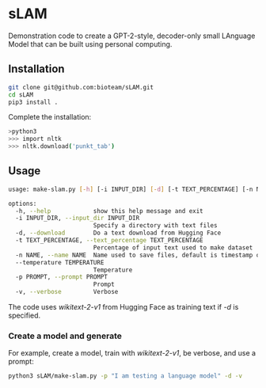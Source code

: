 # sLAM

Demonstration code to create a GPT-2-style, decoder-only small LAnguage Model that can be built using personal computing.

## Installation

```sh
git clone git@github.com:bioteam/sLAM.git
cd sLAM
pip3 install .
```

Complete the installation:

```sh
>python3
>>> import nltk
>>> nltk.download('punkt_tab')
```

## Usage

```sh
usage: make-slam.py [-h] [-i INPUT_DIR] [-d] [-t TEXT_PERCENTAGE] [-n NAME] [--temperature TEMPERATURE] -p PROMPT [-v]

options:
  -h, --help            show this help message and exit
  -i INPUT_DIR, --input_dir INPUT_DIR
                        Specify a directory with text files
  -d, --download        Do a text download from Hugging Face
  -t TEXT_PERCENTAGE, --text_percentage TEXT_PERCENTAGE
                        Percentage of input text used to make dataset
  -n NAME, --name NAME  Name used to save files, default is timestamp of completion
  --temperature TEMPERATURE
                        Temperature
  -p PROMPT, --prompt PROMPT
                        Prompt
  -v, --verbose         Verbose
```

The code uses *wikitext-2-v1* from Hugging Face as training text if *-d* is specified.

### Create a model and generate

For example, create a model, train with *wikitext-2-v1*, be verbose, and use a prompt:

```sh
python3 sLAM/make-slam.py -p "I am testing a language model" -d -v
```
